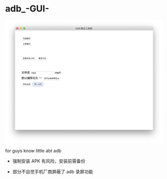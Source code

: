 # adb_-GUI-

<img src="https://raw.githubusercontent.com/MartinRGB/adb_-GUI-/master/cover/cover.png" alt="" data-canonical-src="https://raw.githubusercontent.com/MartinRGB/adb_-GUI-/master/cover/cover.png" width="700" />


for guys know little abt adb

- 强制安装 APK 有风险，安装前需备份

- 部分不自觉手机厂商屏蔽了 adb 录屏功能
